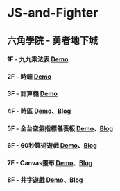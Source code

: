 # JS-and-Fighter

## 六角學院 - 勇者地下城

#### 1F - 九九乘法表 <a href="http://rexhung.me/JS-and-Fighter/JS-and-Fighter-1F/index.html">Demo</a>

#### 2F - 時鐘 <a href="http://rexhung.me/JS-and-Fighter/JS-and-Fighter-2F/clock.html">Demo</a>

#### 3F - 計算機 <a href="http://rexhung.me/JS-and-Fighter/JS-and-Fighter-3F/index.html">Demo</a>

#### 4F - 時區 <a href="http://rexhung.me/JS-and-Fighter/JS-and-Fighter-4F/index.html">Demo</a>、<a href="https://medium.com/@zehung860486/hero-of-underground-%E5%9C%B0%E4%B8%8B%E5%9F%8E-4f-world-clock-%E5%90%84%E5%9C%8B%E6%99%82%E5%8D%80-2356786f3dfa">Blog</a>

#### 5F - 全台空氣指標儀表板 <a href="http://rexhung.me/JS-and-Fighter/JS-and-Fighter-5F/index.html">Demo</a>、<a href="https://medium.com/@zehung860486/hero-of-underground-%E5%9C%B0%E4%B8%8B%E5%9F%8E-5f-aqi-%E5%85%A8%E5%8F%B0%E7%A9%BA%E6%B0%A3%E6%8C%87%E6%A8%99%E5%84%80%E8%A1%A8%E6%9D%BF-c060fbe58454">Blog</a>

#### 6F - 60秒算術遊戲 <a href="http://rexhung.me/JS-and-Fighter/JS-and-Fighter-6F/index.html">Demo</a>、<a href="https://medium.com/@zehung860486/hero-of-underground-%E5%9C%B0%E4%B8%8B%E5%9F%8E-6f-seconds-challenge-%E5%80%92%E6%95%B8%E9%81%8A%E6%88%B2-f71c0b680fdb">Blog</a>

#### 7F - Canvas畫布 <a href="http://rexhung.me/JS-and-Fighter/JS-and-Fighter-7F/index.html">Demo</a>、<a href="https://medium.com/@zehung860486/hero-of-underground-%E5%9C%B0%E4%B8%8B%E5%9F%8E-7f-canvas-%E7%95%AB%E6%9D%BF-fca0a17ae652">Blog</a>

#### 8F - 井字遊戲 <a href="http://rexhung.me/JS-and-Fighter/JS-and-Fighter-8F/dist/index.html">Demo</a>、<a href="https://medium.com/@zehung860486/hero-of-underground-%E5%9C%B0%E4%B8%8B%E5%9F%8E-8f-tic-tac-toe-%E4%BA%95%E5%AD%97%E9%81%8A%E6%88%B2-e5b3d95dd2cb">Blog</a>